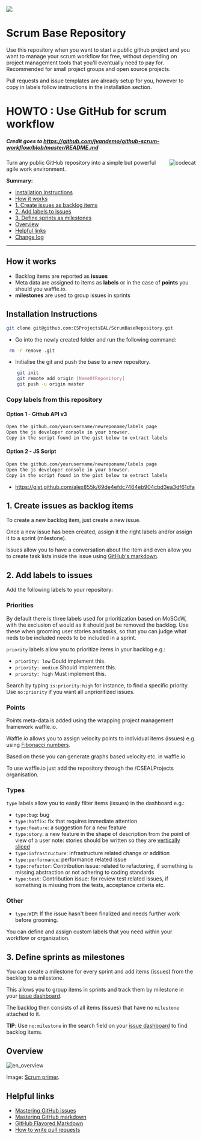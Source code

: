 <a href="https://waffle.io" target='_blank'><img src="https://img.shields.io/badge/waffle.io-dependency-yellowgreen.svg" /></a>

# Scrum Base Repository

Use this repository when you want to start a public github project and you want to manage your scrum workflow for free, without depending on project management tools that you'll eventually need to pay for. Recommended for small project groups and open source projects. 

Pull requests and issue templates are already setup for you, however to copy in labels follow instructions in the installation section.

# HOWTO : Use GitHub for scrum workflow

##### Credit goes to https://github.com/jvandemo/github-scrum-workflow/blob/master/README.md

<img src="https://cloud.githubusercontent.com/assets/1859381/5397698/9972fe22-815c-11e4-8be6-21e1d0d05849.jpg" alt="codecat" align="right">

Turn any public GitHub repository into a simple but powerful agile work environment.

**Summary:**
+ [Installation Instructions](#install-instructions) 
+ [How it works](#how-it-works)
+ [1. Create issues as backlog items](#1-create-issues-as-backlog-items)
+ [2. Add labels to issues](#2-add-labels-to-issues)
+ [3. Define sprints as milestones](#3-define-sprints-as-milestones)
+ [Overview](#overview)
+ [Helpful links](#helpful-links)
+ [Change log](#change-log)

---

## How it works

- Backlog items are reported as **issues**
- Meta data are assigned to items as **labels** or in the case of **points** you should you waffle.io.
- **milestones** are used to group issues in sprints


## Installation Instructions

```sh
git clone git@github.com:CSProjectsEAL/ScrumBaseRepository.git
```

- Go into the newly created folder and run the following command:

```sh
 rm -r remove .git
```

- Initialise the git and push the base to a new repository.

```sh
	git init
	git remote add origin [NameOfRepository]
	git push -u origin master
```

### Copy labels from this repository

#### Option 1 - Github API v3
```sh
Open the github.com/yourusername/newreponame/labels page
Open the js developer console in your browser. 
Copy in the script found in the gist below to extract labels
```

#### Option 2 - JS Script
```sh
Open the github.com/yourusername/newreponame/labels page
Open the js developer console in your browser. 
Copy in the script found in the gist below to extract labels
```

- https://gist.github.com/alex855k/69de4efdc7464eb904cbd3ea3df61dfa


## 1. Create issues as backlog items

To create a new backlog item, just create a new issue.

Once a new issue has been created, assign it the right labels and/or assign it to a sprint (milestone).

Issues allow you to have a conversation about the item and even allow you to create task lists inside the issue using [GitHub's markdown](https://guides.github.com/features/mastering-markdown/).

## 2. Add labels to issues

Add the following labels to your repository:

### Priorities
By default there is three labels used for prioritization based on MoSCoW, with the exclusion of would as it should just be removed the backlog. Use these when grooming user stories and tasks, so that you can judge what neds to be included needs to be included in a sprint.

`priority` labels allow you to prioritize items in your backlog e.g.:

- `priority: low` Could implement this.
- `priority: medium` Should implement this.
- `priority: high` Must implement this.

Search by typing `is:priority:high` for instance, to find a specific priority. Use `no:priority` if you want all unprioritized issues.

### Points

Points meta-data is added using the wrapping project management framework waffle.io.

Waffle.io allows you to assign velocity points to individual items (issues) e.g. using [Fibonacci numbers](http://en.wikipedia.org/wiki/Fibonacci_number).

Based on these you can generate graphs based velocity etc. in waffle.io

To use waffle.io just add the repository through the /CSEALProjects organisation.

### Types

`type` labels allow you to easily filter items (issues) in the dashboard e.g.:

- `type:bug`: bug
- `type:hotfix`: fix that requires immediate attention
- `type:feature`: a suggestion for a new feature
- `type:story`: a new feature in the shape of description from the point of view of a user note: stories should be written so they are <a href="https://agileforall.com/vertical-slices-and-scale/" target="_blank">vertically sliced</a>
- `type:infrastructure`: infrastructure related change or addition
- `type:performance`: performance related issue
- `type:refactor`: Contribution issue: related to refactoring, if something is missing abstraction or not adhering to coding standards
- `type:test`: Contribution issue: for review test related issues, if something is missing from the tests, acceptance criteria etc.

### Other
- `type:WIP`: If the issue hasn't been finalized and needs further work before grooming.

You can define and assign custom labels that you need within your workflow or organization.

## 3. Define sprints as milestones

You can create a milestone for every sprint and add items (issues) from the backlog to a milestone.

This allows you to group items in sprints and track them by milestone in your [issue dashboard](https://github.com/issues).

The backlog then consists of all items (issues) that have no `milestone` attached to it.

**TIP**: Use `no:milestone` in the search field on your [issue dashboard](https://github.com/issues) to find backlog items.

## Overview

![en_overview](https://cloud.githubusercontent.com/assets/1859381/5411950/c44c229e-8207-11e4-915f-d31ccd66c5bd.png)

Image: [Scrum primer](http://www.scrumprimer.org/overview).

## Helpful links

- [Mastering GitHub issues](https://guides.github.com/features/issues/)
- [Mastering GitHub markdown](https://guides.github.com/features/mastering-markdown/)
- [GitHub Flavored Markdown](https://help.github.com/articles/github-flavored-markdown/)
- [How to write pull requests](https://help.github.com/articles/github-flavored-markdown/)
